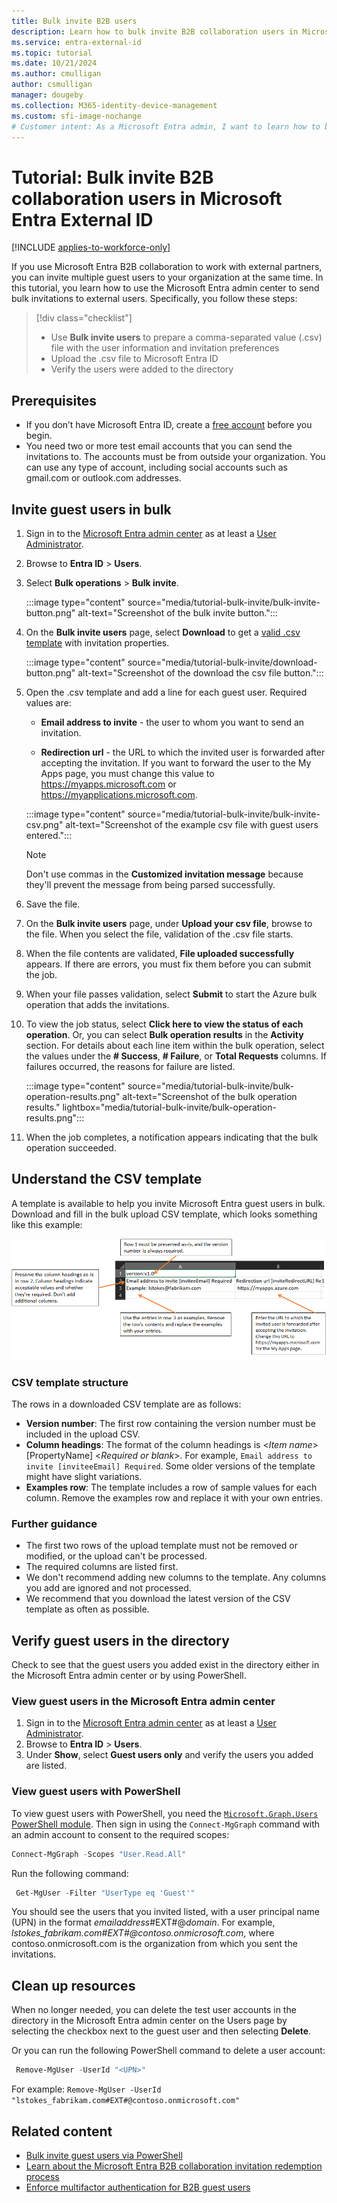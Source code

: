 ```yaml
---
title: Bulk invite B2B users
description: Learn how to bulk invite B2B collaboration users in Microsoft Entra External ID. Follow the steps to prepare a CSV file, upload it, and verify guest users in the directory.
ms.service: entra-external-id
ms.topic: tutorial
ms.date: 10/21/2024
ms.author: cmulligan
author: csmulligan
manager: dougeby
ms.collection: M365-identity-device-management
ms.custom: sfi-image-nochange
# Customer intent: As a Microsoft Entra admin, I want to learn how to bulk invite external users to my organization using the Microsoft Entra admin center, so that I can efficiently manage user invitations and onboarding.
---
```


# Tutorial: Bulk invite B2B collaboration users in Microsoft Entra External ID

[!INCLUDE [applies-to-workforce-only](./includes/applies-to-workforce-only.md)]

If you use Microsoft Entra B2B collaboration to work with external partners, you can invite multiple guest users to your organization at the same time. In this tutorial, you learn how to use the Microsoft Entra admin center to send bulk invitations to external users. Specifically, you follow these steps:

> [!div class="checklist"]
>
> * Use **Bulk invite users** to prepare a comma-separated value (.csv) file with the user information and invitation preferences
> * Upload the .csv file to Microsoft Entra ID
> * Verify the users were added to the directory

## Prerequisites
- If you don’t have Microsoft Entra ID, create a [free account](https://azure.microsoft.com/free/?WT.mc_id=A261C142F) before you begin.
- You need two or more test email accounts that you can send the invitations to. The accounts must be from outside your organization. You can use any type of account, including social accounts such as gmail.com or outlook.com addresses.

## Invite guest users in bulk


1. Sign in to the [Microsoft Entra admin center](https://entra.microsoft.com) as at least a [User Administrator](~/identity/role-based-access-control/permissions-reference.md#user-administrator).
1. Browse to **Entra ID** > **Users**.
4. Select **Bulk operations** > **Bulk invite**.

    :::image type="content" source="media/tutorial-bulk-invite/bulk-invite-button.png" alt-text="Screenshot of the bulk invite button.":::


4. On the **Bulk invite users** page, select **Download** to get a [valid .csv template](tutorial-bulk-invite.md#understand-the-csv-template) with invitation properties.

    :::image type="content" source="media/tutorial-bulk-invite/download-button.png" alt-text="Screenshot of the download the csv file button.":::

1. Open the .csv template and add a line for each guest user. Required values are:

   * **Email address to invite** - the user to whom you want to send an invitation.

   * **Redirection url** - the URL to which the invited user is forwarded after accepting the invitation. If you want to forward the user to the My Apps page, you must change this value to https://myapps.microsoft.com or https://myapplications.microsoft.com.

    :::image type="content" source="media/tutorial-bulk-invite/bulk-invite-csv.png" alt-text="Screenshot of the example csv file with guest users entered.":::

   > [!NOTE]
   > Don't use commas in the **Customized invitation message** because they'll prevent the message from being parsed successfully.

6. Save the file.
7. On the **Bulk invite users** page, under **Upload your csv file**, browse to the file. When you select the file, validation of the .csv file starts. 
8. When the file contents are validated, **File uploaded successfully** appears. If there are errors, you must fix them before you can submit the job.
9. When your file passes validation, select **Submit** to start the Azure bulk operation that adds the invitations. 
10. To view the job status, select **Click here to view the status of each operation**. Or, you can select **Bulk operation results** in the **Activity** section. For details about each line item within the bulk operation, select the values under the **# Success**, **# Failure**, or **Total Requests** columns. If failures occurred, the reasons for failure are listed.

    :::image type="content" source="media/tutorial-bulk-invite/bulk-operation-results.png" alt-text="Screenshot of the bulk operation results." lightbox="media/tutorial-bulk-invite/bulk-operation-results.png":::


11. When the job completes, a notification appears indicating that the bulk operation succeeded.


## Understand the CSV template

A template is available to help you invite Microsoft Entra guest users in bulk. Download and fill in the bulk upload CSV template, which looks something like this example:

![Spreadsheet for upload and call-outs explaining the purpose and values for each row and column](media/tutorial-bulk-invite/understand-template.png)

### CSV template structure

The rows in a downloaded CSV template are as follows:

- **Version number**: The first row containing the version number must be included in the upload CSV.
- **Column headings**: The format of the column headings is &lt;*Item name*&gt; [PropertyName] &lt;*Required or blank*&gt;. For example, `Email address to invite [inviteeEmail] Required`. Some older versions of the template might have slight variations.
- **Examples row**: The template includes a row of sample values for each column. Remove the examples row and replace it with your own entries.

### Further guidance

- The first two rows of the upload template must not be removed or modified, or the upload can't be processed.
- The required columns are listed first.
- We don't recommend adding new columns to the template. Any columns you add are ignored and not processed.
- We recommend that you download the latest version of the CSV template as often as possible.


## Verify guest users in the directory

Check to see that the guest users you added exist in the directory either in the Microsoft Entra admin center or by using PowerShell.

### View guest users in the Microsoft Entra admin center

1. Sign in to the [Microsoft Entra admin center](https://entra.microsoft.com) as at least a [User Administrator](~/identity/role-based-access-control/permissions-reference.md#user-administrator).
1. Browse to **Entra ID** > **Users**.
4. Under **Show**, select **Guest users only** and verify the users you added are listed.

### View guest users with PowerShell

To view guest users with PowerShell, you need the [`Microsoft.Graph.Users` PowerShell module](/powershell/module/microsoft.graph.users/?view=graph-powershell-1.0&viewFallbackFrom=graph-powershell-beta&preserve-view=true). Then sign in using the `Connect-MgGraph` command with an admin account to consent to the required scopes:
```powershell
Connect-MgGraph -Scopes "User.Read.All"
```

Run the following command:

```powershell
 Get-MgUser -Filter "UserType eq 'Guest'"
```

You should see the users that you invited listed, with a user principal name (UPN) in the format *emailaddress*#EXT#\@*domain*. For example, *lstokes_fabrikam.com#EXT#\@contoso.onmicrosoft.com*, where contoso.onmicrosoft.com is the organization from which you sent the invitations.

## Clean up resources

When no longer needed, you can delete the test user accounts in the directory in the Microsoft Entra admin center on the Users page by selecting the checkbox next to the guest user and then selecting **Delete**.

Or you can run the following PowerShell command to delete a user account:

```powershell
 Remove-MgUser -UserId "<UPN>"
```

For example: `Remove-MgUser -UserId "lstokes_fabrikam.com#EXT#@contoso.onmicrosoft.com"`

## Related content

- [Bulk invite guest users via PowerShell](bulk-invite-powershell.md)
- [Learn about the Microsoft Entra B2B collaboration invitation redemption process](redemption-experience.md)
- [Enforce multifactor authentication for B2B guest users](b2b-tutorial-require-mfa.md)
